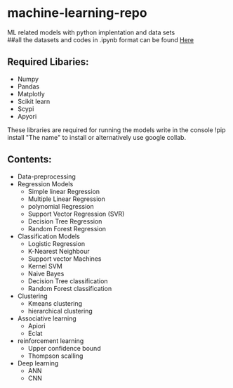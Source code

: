 # machine-learning-repo
ML related models with python implentation and data sets<br>
##all the datasets and codes in .ipynb format can be found [Here](https://drive.google.com/drive/folders/1b3g_zDupyd-SKKQDn_HPzCDGz41Bugyk?usp=sharing)

## Required Libaries:
<ul>
  <li>Numpy</li>
  <li>Pandas</li>
  <li>Matplotly </li>
  <li>Scikit learn </li>
  <li>Scypi </li>
  <li>Apyori </li>
</ul>

These libraries are required for running the models write in the console  !pip install "The name" to install or alternatively use google collab.
  
## Contents:
<ul>
  <li>Data-preprocessing</li>
  <li>Regression Models
    <ul>
      <li>Simple linear Regression </li>
      <li>Multiple Linear Regression </li>
      <li>polynomial Regression </li>
      <li>Support Vector Regression (SVR)</li>
      <li>Decision Tree Regression</li>
      <li>Random Forest Regression</li>
    </ul>
  </li>
  <li>Classification Models
     <ul>
      <li>Logistic Regression </li>
       <li>K-Nearest Neighbour </li>
       <li>Support vector Machines </li>
       <li>Kernel SVM </li>
       <li>Naive Bayes </li>
       <li>Decision Tree classification</li>
      <li>Random Forest classification</li>
  </li>
</ul>
 <li>Clustering
     <ul>
      <li>Kmeans clustering </li>
       <li>hierarchical clustering </li>
  </ul>
  </li>
<li>Associative learning
     <ul>
      <li>Apiori </li>
       <li>Eclat </li>
  </ul>
  </li>
  <li>reinforcement learning
     <ul>
      <li>Upper confidence bound </li>
       <li>Thompson scalling </li>
  </ul>
  </li> <li>Deep learning
     <ul>
      <li>ANN </li>
       <li>CNN </li>
  </ul>
  
  
